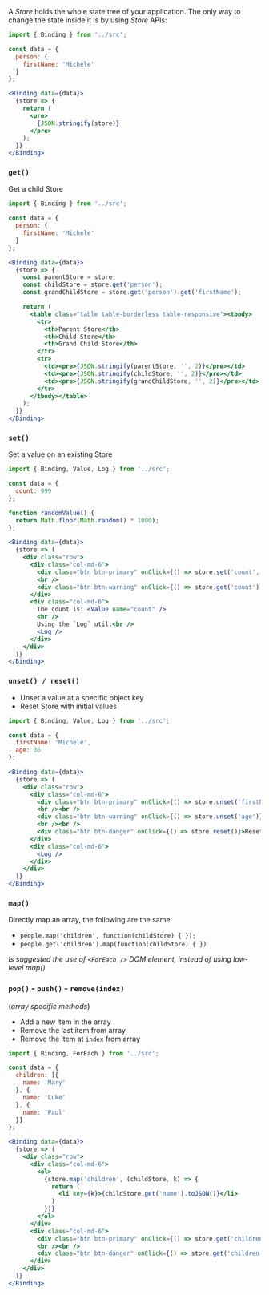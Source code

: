A *Store* holds the whole state tree of your application. The only way to change the state inside it is by using *Store* APIs:

```jsx
import { Binding } from '../src';

const data = {
  person: {
    firstName: 'Michele'
  }
};

<Binding data={data}>
  {store => {
    return (
      <pre>
        {JSON.stringify(store)}
      </pre>
    );
  }}
</Binding>
```

### `get()`

Get a child Store

```jsx
import { Binding } from '../src';

const data = {
  person: {
    firstName: 'Michele'
  }
};

<Binding data={data}>
  {store => {
    const parentStore = store;
    const childStore = store.get('person');
    const grandChildStore = store.get('person').get('firstName');

    return (
      <table class="table table-borderless table-responsive"><tbody>
        <tr>
          <th>Parent Store</th>
          <th>Child Store</th>
          <th>Grand Child Store</th>
        </tr>
        <tr>
          <td><pre>{JSON.stringify(parentStore, '', 2)}</pre></td>
          <td><pre>{JSON.stringify(childStore, '', 2)}</pre></td>
          <td><pre>{JSON.stringify(grandChildStore, '', 2)}</pre></td>
        </tr>
      </tbody></table>
    );
  }}
</Binding>
```

### `set()`

Set a value on an existing Store

```jsx
import { Binding, Value, Log } from '../src';

const data = {
  count: 999
};

function randomValue() {
  return Math.floor(Math.random() * 1000);
};

<Binding data={data}>
  {store => (
    <div class="row">
      <div class="col-md-6">
        <div class="btn btn-primary" onClick={() => store.set('count', randomValue())}>Change #1</div>
        <br />
        <div class="btn btn-warning" onClick={() => store.get('count').set(randomValue())}>Change #2</div>
      </div>
      <div class="col-md-6">
        The count is: <Value name="count" />
        <hr />
        Using the `Log` util:<br />
        <Log />
      </div>
    </div>
  )}
</Binding>
```

### `unset() / reset()`

- Unset a value at a specific object key
- Reset Store with initial values

```jsx
import { Binding, Value, Log } from '../src';

const data = {
  firstName: 'Michele',
  age: 36
};

<Binding data={data}>
  {store => (
    <div class="row">
      <div class="col-md-6">
        <div class="btn btn-primary" onClick={() => store.unset('firstName')}>Unset FirstName</div>
        <br /><br />
        <div class="btn btn-warning" onClick={() => store.unset('age')}>Unset Age</div>
        <br /><br />
        <div class="btn btn-danger" onClick={() => store.reset()}>Reset</div>
      </div>
      <div class="col-md-6">
        <Log />
      </div>
    </div>
  )}
</Binding>
```

### `map()`

Directly map an array, the following are the same:

- `people.map('children', function(childStore) { });`
- `people.get('children').map(function(childStore) { })`

_Is suggested the use of `<ForEach />` DOM element, instead of using low-level map()_

### `pop()` - `push()` - `remove(index)`
(*array specific methods*)

- Add a new item in the array
- Remove the last item from array
- Remove the item at `index` from array

```jsx
import { Binding, ForEach } from '../src';

const data = {
  children: [{
    name: 'Mary'
  }, {
    name: 'Luke'
  }, {
    name: 'Paul'
  }]
};

<Binding data={data}>
  {store => (
    <div class="row">
      <div class="col-md-6">
        <ol>
          {store.map('children', (childStore, k) => {
            return (
              <li key={k}>{childStore.get('name').toJSON()}</li>
            )
          })}
        </ol>
      </div>
      <div class="col-md-6">
        <div class="btn btn-primary" onClick={() => store.get('children').push({ name: 'Jenny' })}>{`push() -> add "Jenny"`}</div>
        <br /><br />
        <div class="btn btn-danger" onClick={() => store.get('children').pop()}>{`pop() -> remove last`}</div>
      </div>
    </div>
  )}
</Binding>
```